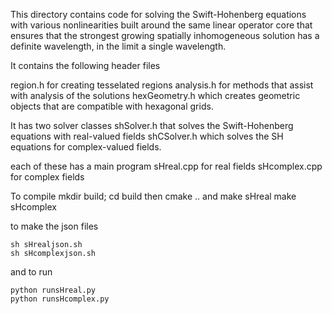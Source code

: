 
This directory contains code for solving the Swift-Hohenberg equations with various nonlinearities built
around the same linear operator core that ensures that the strongest growing spatially inhomogeneous
solution has a definite wavelength, in the limit a single wavelength.

It contains the following header files

region.h for creating tesselated regions
analysis.h for methods that assist with analysis of the solutions
hexGeometry.h which creates geometric objects that are compatible with hexagonal grids.


It has two solver classes
shSolver.h that solves the Swift-Hohenberg equations with real-valued fields
shCSolver.h which solves the SH equations for complex-valued fields.

each of these has a main program
sHreal.cpp for real fields
sHcomplex.cpp for complex fields

To compile mkdir build; cd build
then
     cmake ..
and
     make sHreal
     make sHcomplex

to make the json files

    sh sHrealjson.sh
    sh sHcomplexjson.sh

and to run

    python runsHreal.py
    python runsHcomplex.py
